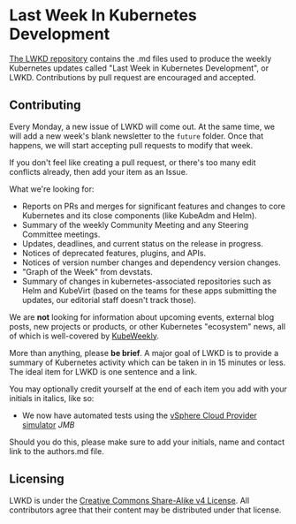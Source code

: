 # Last Week In Kubernetes Development

[The LWKD repository](https://github.com/lwkd/lwkd.github.io) contains the .md files used to produce the weekly Kubernetes updates called "Last Week in Kubernetes Development", or LWKD.  Contributions by pull request are encouraged and accepted.

## Contributing

Every Monday, a new issue of LWKD will come out.  At the same time, we will add a new week's blank newsletter to the `future` folder.  Once that happens, we will start accepting pull requests to modify that week.

If you don't feel like creating a pull request, or there's too many edit conflicts already, then add your item as an Issue.

What we're looking for:

* Reports on PRs and merges for significant features and changes to core Kubernetes and its close components (like KubeAdm and Helm).
* Summary of the weekly Community Meeting and any Steering Committee meetings.
* Updates, deadlines, and current status on the release in progress.
* Notices of deprecated features, plugins, and APIs.
* Notices of version number changes and dependency version changes.
* "Graph of the Week" from devstats.
* Summary of changes in kubernetes-associated repositories such as Helm and KubeVirt (based on the teams for these apps submitting the updates, our editorial staff doesn't track those).

We are **not** looking for information about upcoming events, external blog posts, new projects or products, or other Kubernetes "ecosystem" news, all of which is well-covered by [KubeWeekly](http://kubeweekly.com/).

More than anything, please **be brief**.  A major goal of LWKD is to provide a summary of Kubernetes activity which can be taken in in 15 minutes or less.  The ideal item for LWKD is one sentence and a link.

You may optionally credit yourself at the end of each item you add with your initials in italics, like so:

* We now have automated tests using the [vSphere Cloud Provider simulator](https://github.com/kubernetes/kubernetes/pull/55918) *JMB*

Should you do this, please make sure to add your initials, name and contact link to the authors.md file.

## Licensing

LWKD is under the [Creative Commons Share-Alike v4 License](https://creativecommons.org/licenses/by-sa/4.0/legalcode).  All contributors agree that their content may be distributed under that license.
